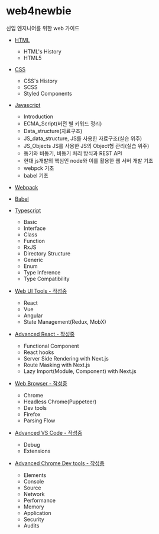 # web4newbie

신입 엔지니어를 위한 web 가이드

- [HTML](/html4newbie/README.md)

  - HTML's History
  - HTML5

- [CSS](/css4newbie/README.md)

  - CSS's History
  - SCSS
  - Styled Components

- [Javascript](/js4newbie/README.md)

  - Introduction
  - ECMA_Script(버전 별 키워드 정리)
  - Data_structure(자료구조)
  - JS_data_structure, JS를 사용한 자료구조(실습 위주)
  - JS_Objects JS를 사용한 JS의 Object형 관리(실습 위주)
  - 동기와 비동기, 비동기 처리 방식과 REST API
  - 현대 js개발의 핵심인 node와 이를 활용한 웹 서버 개발 기초
  - webpck 기초
  - babel 기초

- [Webpack](/Webpack/README.md)
- [Babel](/Babel/README.md)

- [Typescript](/ts4newbie/README.md)

  - Basic
  - Interface
  - Class
  - Function
  - RxJS
  - Directory Structure
  - Generic
  - Enum
  - Type Inference
  - Type Compatibility

- [Web UI Tools - 작성중](/WebUiTools/README.md)

  - React
  - Vue
  - Angular
  - State Management(Redux, MobX)

- [Advanced React - 작성중](/AdvancedReact/README.md)

  - Functional Component
  - React hooks
  - Server Side Rendering with Next.js
  - Route Masking with Next.js
  - Lazy Import(Module, Component) with Next.js

- [Web Browser - 작성중](/WebBrowser/README.md)

  - Chrome
  - Headless Chrome(Puppeteer)
  - Dev tools
  - Firefox
  - Parsing Flow

- [Advanced VS Code - 작성중](/AdvancedVsCode/README.md)

  - Debug
  - Extensions

- [Advanced Chrome Dev tools - 작성중](/AdvancedChromeDevTools/README.md)

  - Elements
  - Console
  - Source
  - Network
  - Performance
  - Memory
  - Application
  - Security
  - Audits
